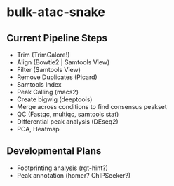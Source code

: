 # bulk-atac-snake

## Current Pipeline Steps
- Trim (TrimGalore!)
- Align (Bowtie2 | Samtools View)
- Filter (Samtools View)
- Remove Duplicates (Picard)
- Samtools Index
- Peak Calling (macs2)
- Create bigwig (deeptools)
- Merge across conditions to find consensus peakset
- QC (Fastqc, multiqc, samtools stat)
- Differential peak analysis (DEseq2)
- PCA, Heatmap

## Developmental Plans
- Footprinting analysis (rgt-hint?)
- Peak annotation (homer? ChIPSeeker?)
